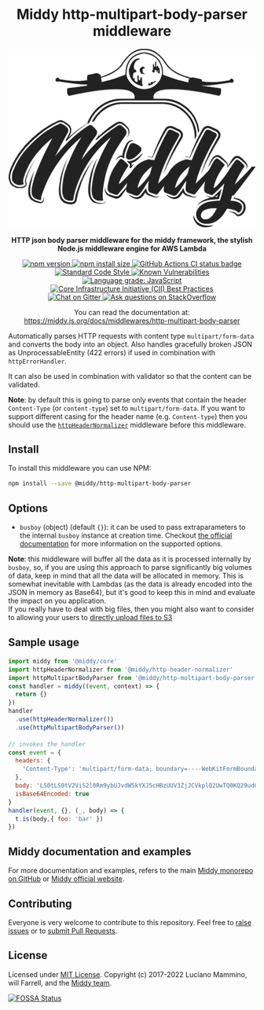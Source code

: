 <div align="center">
  <h1>Middy http-multipart-body-parser middleware</h1>
  <img alt="Middy logo" src="https://raw.githubusercontent.com/middyjs/middy/main/docs/img/middy-logo.svg"/>
  <p><strong>HTTP json body parser middleware for the middy framework, the stylish Node.js middleware engine for AWS Lambda</strong></p>
<p>
  <a href="https://www.npmjs.com/package/@middy/http-multipart-body-parser?activeTab=versions">
    <img src="https://badge.fury.io/js/%40middy%2Fhttp-multipart-body-parser.svg" alt="npm version" style="max-width:100%;">
  </a>
  <a href="https://packagephobia.com/result?p=@middy/http-multipart-body-parser">
    <img src="https://packagephobia.com/badge?p=@middy/http-multipart-body-parser" alt="npm install size" style="max-width:100%;">
  </a>
  <a href="https://github.com/middyjs/middy/actions/workflows/tests.yml">
    <img src="https://github.com/middyjs/middy/actions/workflows/tests.yml/badge.svg?branch=main&event=push" alt="GitHub Actions CI status badge" style="max-width:100%;">
  </a>
  <br/>
   <a href="https://standardjs.com/">
    <img src="https://img.shields.io/badge/code_style-standard-brightgreen.svg" alt="Standard Code Style"  style="max-width:100%;">
  </a>
  <a href="https://snyk.io/test/github/middyjs/middy">
    <img src="https://snyk.io/test/github/middyjs/middy/badge.svg" alt="Known Vulnerabilities" data-canonical-src="https://snyk.io/test/github/middyjs/middy" style="max-width:100%;">
  </a>
  <a href="https://lgtm.com/projects/g/middyjs/middy/context:javascript">
    <img src="https://img.shields.io/lgtm/grade/javascript/g/middyjs/middy.svg?logo=lgtm&logoWidth=18" alt="Language grade: JavaScript" style="max-width:100%;">
  </a>
  <a href="https://bestpractices.coreinfrastructure.org/projects/5280">
    <img src="https://bestpractices.coreinfrastructure.org/projects/5280/badge" alt="Core Infrastructure Initiative (CII) Best Practices"  style="max-width:100%;">
  </a>
  <br/>
  <a href="https://gitter.im/middyjs/Lobby">
    <img src="https://badges.gitter.im/gitterHQ/gitter.svg" alt="Chat on Gitter" style="max-width:100%;">
  </a>
  <a href="https://stackoverflow.com/questions/tagged/middy?sort=Newest&uqlId=35052">
    <img src="https://img.shields.io/badge/StackOverflow-[middy]-yellow" alt="Ask questions on StackOverflow" style="max-width:100%;">
  </a>
</p>
<p>You can read the documentation at: <a href="https://middy.js.org/docs/middlewares/http-multipart-body-parser">https://middy.js.org/docs/middlewares/http-multipart-body-parser</a></p>
</div>


Automatically parses HTTP requests with content type `multipart/form-data` and converts the body into an
object. Also handles gracefully broken JSON as UnprocessableEntity (422 errors)
if used in combination with `httpErrorHandler`.

It can also be used in combination with validator so that the content can be validated.

**Note**: by default this is going to parse only events that contain the header `Content-Type` (or `content-type`) set to `multipart/form-data`. If you want to support different casing for the header name (e.g. `Content-type`) then you should use the [`httpHeaderNormalizer`](#httpheadernormalizer) middleware before this middleware.



## Install

To install this middleware you can use NPM:

```bash
npm install --save @middy/http-multipart-body-parser
```


## Options

- `busboy` (object) (default `{}`): it can be used to pass extraparameters to the internal `busboy` instance at creation time. Checkout [the official documentation](https://www.npmjs.com/package/busboy#busboy-methods) for more information on the supported options.

**Note**: this middleware will buffer all the data as it is processed internally by `busboy`, so, if you are using this approach to parse significantly big volumes of data, keep in mind that all the data will be allocated in memory. This is somewhat inevitable with Lambdas (as the data is already encoded into the JSON in memory as Base64), but it's good to keep this in mind and evaluate the impact on you application.  
If you really have to deal with big files, then you might also want to consider to allowing your users to [directly upload files to S3](https://docs.aws.amazon.com/AmazonS3/latest/API/sigv4-UsingHTTPPOST.html)

## Sample usage

```javascript
import middy from '@middy/core'
import httpHeaderNormalizer from '@middy/http-header-normalizer'
import httpMultipartBodyParser from '@middy/http-multipart-body-parser'
const handler = middy((event, context) => {
  return {}
})
handler
  .use(httpHeaderNormalizer())
  .use(httpMultipartBodyParser())

// invokes the handler
const event = {
  headers: {
    'Content-Type': 'multipart/form-data; boundary=----WebKitFormBoundaryppsQEwf2BVJeCe0M'
  },
  body: 'LS0tLS0tV2ViS2l0Rm9ybUJvdW5kYXJ5cHBzUUV3ZjJCVkplQ2UwTQ0KQ29udGVudC1EaXNwb3NpdGlvbjogZm9ybS1kYXRhOyBuYW1lPSJmb28iDQoNCmJhcg0KLS0tLS0tV2ViS2l0Rm9ybUJvdW5kYXJ5cHBzUUV3ZjJCVkplQ2UwTS0t',
  isBase64Encoded: true
}
handler(event, {}, (_, body) => {
  t.is(body,{ foo: 'bar' })
})
```

## Middy documentation and examples

For more documentation and examples, refers to the main [Middy monorepo on GitHub](https://github.com/middyjs/middy) or [Middy official website](https://middy.js.org).


## Contributing

Everyone is very welcome to contribute to this repository. Feel free to [raise issues](https://github.com/middyjs/middy/issues) or to [submit Pull Requests](https://github.com/middyjs/middy/pulls).


## License

Licensed under [MIT License](LICENSE). Copyright (c) 2017-2022 Luciano Mammino, will Farrell, and the [Middy team](https://github.com/middyjs/middy/graphs/contributors).

<a href="https://app.fossa.io/projects/git%2Bgithub.com%2Fmiddyjs%2Fmiddy?ref=badge_large">
  <img src="https://app.fossa.io/api/projects/git%2Bgithub.com%2Fmiddyjs%2Fmiddy.svg?type=large" alt="FOSSA Status"  style="max-width:100%;">
</a>

